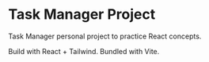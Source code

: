 # Task Manager Project

Task Manager personal project to practice React concepts.

Build with React + Tailwind. Bundled with Vite.